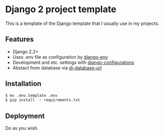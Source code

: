 # Django 2 project template
This is a template of the Django template that I usually use in my projects.


## Features
- Django 2.2+
- Uses .env file as configuration by [django-env](https://github.com/jpadilla/django-dotenv)
- Development and etc. settings with [django-configurations](https://github.com/jazzband/django-configurations)
- Abstact from database via [dj-database-url](https://github.com/kennethreitz/dj-database-url)

## Installation
```bash
$ mv .env.template .env
$ pip install -r requirements.txt
```

## Deployment
Do as you wish.